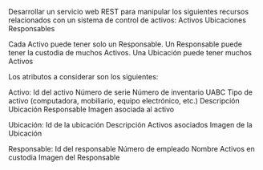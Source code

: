 Desarrollar un servicio web REST para manipular los siguientes recursos relacionados con un sistema de control de activos:
  Activos
  Ubicaciones
  Responsables

Cada Activo puede tener solo un Responsable.
Un Responsable puede tener la custodia de muchos Activos.
Una Ubicación puede tener muchos Activos

Los atributos a considerar son los siguientes:

Activo:
  Id del activo
  Número de serie
  Número de inventario UABC
  Tipo de activo (computadora, mobiliario, equipo electrónico, etc.)
  Descripción
  Ubicación
  Responsable
  Imagen asociada al activo

Ubicación:
  Id de la ubicación
  Descripción
  Activos asociados
  Imagen de la Ubicación

Responsable:
  Id del responsable
  Número de empleado
  Nombre
  Activos en custodia
  Imagen del Responsable
